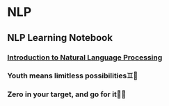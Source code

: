 # NLP
## NLP Learning Notebook
### [Introduction to Natural Language Processing](https://blog.algorithmia.com/introduction-natural-language-processing-nlp/)
### Youth means limitless possibilities:gemini::sparkling_heart:
### Zero in your target, and go for it:star2::boom:

